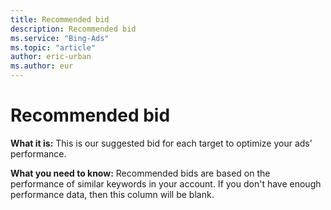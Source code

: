 ```yaml
---
title: Recommended bid
description: Recommended bid
ms.service: "Bing-Ads"
ms.topic: "article"
author: eric-urban
ms.author: eur
---
```


# Recommended bid

**What it is:** This is our suggested bid for each target to optimize your ads’ performance.

**What you need to know:** Recommended bids are based on the performance of similar keywords in your account. If you don't have enough performance data, then this column will be blank.


